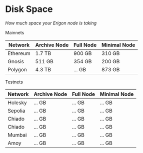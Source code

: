 # Disk Space
*How much space your Erigon node is taking*


Mainnets

| Network  | Archive Node | Full Node | Minimal Node |
|----------|--------------|-----------|--------------|
| Ethereum |    1.7 TB    |    900 GB |  310 GB      |
| Gnosis   |    511 GB    |    354 GB |  200 GB      |
| Polygon  |    4.3 TB    |    ... GB |  873 GB      |

Testnets

| Network  | Archive Node | Full Node | Minimal Node |
|----------|--------------|-----------|--------------|
| Holesky  |    ... GB    |    ... GB |  ... GB      |
| Sepolia  |    ... GB    |    ... GB |  ... GB      |
| Chiado   |    ... GB    |    ... GB |  ... GB      |
| Chiado   |    ... GB    |    ... GB |  ... GB      |
| Mumbai   |    ... GB    |    ... GB |  ... GB      |
| Amoy     |    ... GB    |    ... GB |  ... GB      |
                        

